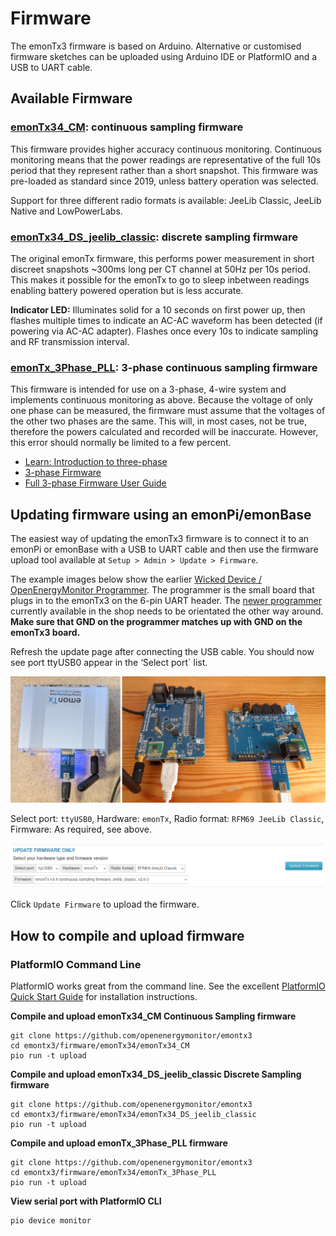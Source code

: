 # Firmware

The emonTx3 firmware is based on Arduino. Alternative or customised firmware sketches can be uploaded using Arduino IDE or PlatformIO and a USB to UART cable.

## Available Firmware

### [emonTx34_CM](https://github.com/openenergymonitor/emontx3/tree/master/firmware/emonTx34/emonTx34_CM): continuous sampling firmware

This firmware provides higher accuracy continuous monitoring. Continuous monitoring means that the power readings are representative of the full 10s period that they represent rather than a short snapshot. This firmware was pre-loaded as standard since 2019, unless battery operation was selected.

Support for three different radio formats is available: JeeLib Classic, JeeLib Native and LowPowerLabs.

### [emonTx34_DS_jeelib_classic](https://github.com/openenergymonitor/emontx3/tree/master/firmware/emonTx34/emonTx34_DS_jeelib_classic): discrete sampling firmware

The original emonTx firmware, this performs power measurement in short discreet snapshots ~300ms long per CT channel at 50Hz per 10s period. This makes it possible for the emonTx to go to sleep inbetween readings enabling battery powered operation but is less accurate.

**Indicator LED:** Illuminates solid for a 10 seconds on first power up, then flashes multiple times to indicate an AC-AC waveform has been detected (if powering via AC-AC adapter). Flashes once every 10s to indicate sampling and RF transmission interval.

### [emonTx_3Phase_PLL](https://github.com/openenergymonitor/emontx3/tree/master/firmware/emonTx34/emonTx_3Phase_PLL): 3-phase continuous sampling firmware

This firmware is intended for use on a 3-phase, 4-wire system and implements continuous monitoring as above. Because the voltage of only one phase can be measured, the firmware must assume that the voltages of the other two phases are the same. This will, in most cases, not be true, therefore the powers calculated and recorded will be inaccurate. However, this error should normally be limited to a few percent.

- [Learn: Introduction to three-phase](https://learn.openenergymonitor.org/electricity-monitoring/ac-power-theory/3-phase-power)
- [3-phase Firmware](https://github.com/openenergymonitor/emontx-3phase) 
- [Full 3-phase Firmware User Guide](https://github.com/openenergymonitor/emontx-3phase/blob/master/emontx-3-phase-userguide.pdf)

## Updating firmware using an emonPi/emonBase

The easiest way of updating the emonTx3 firmware is to connect it to an emonPi or emonBase with a USB to UART cable and then use the firmware upload tool available at `Setup > Admin > Update > Firmware`.

The example images below show the earlier [Wicked Device / OpenEnergyMonitor Programmer](../electricity-monitoring/programmers/wicked-device.md). The programmer is the small board that plugs in to the emonTx3 on the 6-pin UART header. The [newer programmer](../electricity-monitoring/programmers/ftdi-programmer.md) currently available in the shop needs to be orientated the other way around. **Make sure that GND on the programmer matches up with GND on the emonTx3 board.**

Refresh the update page after connecting the USB cable. You should now see port ttyUSB0 appear in the ‘Select port` list.

![emontx3_uart.png](img/emontx3_uart.png)

Select port: `ttyUSB0`, Hardware: `emonTx`, Radio format: `RFM69 JeeLib Classic`, Firmware: As required, see above.

![emonTx3_firmware_upload.png](img/emonTx3_firmware_upload.png)

Click `Update Firmware` to upload the firmware.

## How to compile and upload firmware

### PlatformIO Command Line

PlatformIO works great from the command line. See the excellent [PlatformIO Quick Start Guide](https://docs.platformio.org/en/latest/core/installation/index.html#super-quick-mac-linux) for installation instructions.

**Compile and upload emonTx34_CM Continuous Sampling firmware**

    git clone https://github.com/openenergymonitor/emontx3
    cd emontx3/firmware/emonTx34/emonTx34_CM
    pio run -t upload
    
**Compile and upload emonTx34_DS_jeelib_classic Discrete Sampling firmware**

    git clone https://github.com/openenergymonitor/emontx3
    cd emontx3/firmware/emonTx34/emonTx34_DS_jeelib_classic
    pio run -t upload
    
**Compile and upload emonTx_3Phase_PLL firmware**

    git clone https://github.com/openenergymonitor/emontx3
    cd emontx3/firmware/emonTx34/emonTx_3Phase_PLL
    pio run -t upload

**View serial port with PlatformIO CLI**

    pio device monitor
